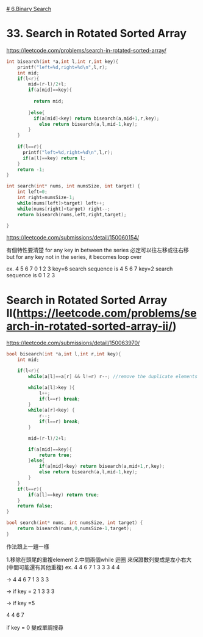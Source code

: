  [# 6.Binary Search](/binarysearch.md)

 
# 33. Search in Rotated Sorted Array
 https://leetcode.com/problems/search-in-rotated-sorted-array/

```c
int bisearch(int *a,int l,int r,int key){
    printf("left=%d,right=%d\n",l,r); 
    int mid;
    if(l<r){
        mid=(r-l)/2+l;
        if(a[mid]==key){
            
          return mid;
          
        }else{
          if(a[mid]<key) return bisearch(a,mid+1,r,key);
            else return bisearch(a,l,mid-1,key);       
        }
    }
    
    if(l==r){
      printf("left=%d,right=%d\n",l,r); 
      if(a[l]==key) return l;
    } 
    return -1;
}

int search(int* nums, int numsSize, int target) {
    int left=0;
    int right=numsSize-1;
    while(nums[left]>target) left++;
    while(nums[right]<target) right--;
    return bisearch(nums,left,right,target);
    
}
```

https://leetcode.com/submissions/detail/150060154/


有個特性要清楚
for any key in between the series 必定可以往左移或往右移
but for any key not in the series, it becomes loop over

ex. 4 5 6 7 0 1 2 3
key=6 search sequence is 4 5 6 7
key=2 search sequence is 0 1 2 3



# Search in Rotated Sorted Array II(https://leetcode.com/problems/search-in-rotated-sorted-array-ii/)

https://leetcode.com/submissions/detail/150063970/
```c
bool bisearch(int *a,int l,int r,int key){
    int mid;

    if(l<r){
        while(a[l]==a[r] && l!=r) r--; //remove the duplicate elements

        while(a[l]>key ){
            l++;
            if(l==r) break;
        }
        while(a[r]<key) {
            r--;
            if(l==r) break;
        }

        mid=(r-l)/2+l;

        if(a[mid]==key){
            return true;
        }else{
            if(a[mid]<key) return bisearch(a,mid+1,r,key);
            else return bisearch(a,l,mid-1,key);
        }
    }
    if(l==r){
        if(a[l]==key) return true;
    }
    return false;
}

bool search(int* nums, int numsSize, int target) {
    return bisearch(nums,0,numsSize-1,target);
}
```

作法跟上一題一樣

1.移除在頭尾的重複element
2.中間兩個while 迴圈 來保證數列變成是左小右大(中間可能還有其他重複)
ex. 4 4 6 7 1 3 3 3 4 4

-> 4 4 6 7 1 3 3 3

-> if key = 2
1 3 3 3

-> if key =5

4 4 6 7

if key = 0 變成單調搜尋
